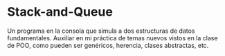 # Stack-and-Queue
Un programa en la consola que simula a dos estructuras de datos fundamentales. 
Auxiliar en mi práctica de temas nuevos vistos en la clase de POO, como pueden ser genéricos, herencia,  clases abstractas, etc. 
